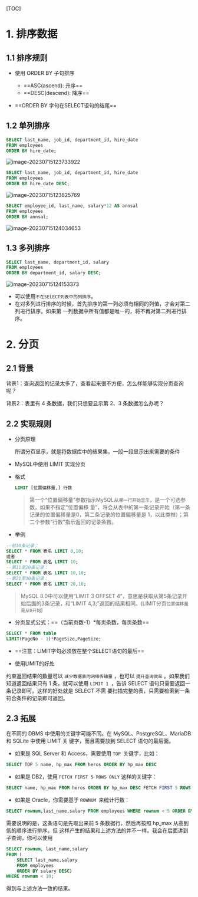 [TOC]



# 1. 排序数据

## 1.1 排序规则

- 使用 ORDER BY 子句排序
  - ==ASC(ascend): 升序==
  - ==DESC(descend): 降序==

- ==ORDER BY 字句在SELECT语句的结尾==

## 1.2 单列排序

```sql
SELECT last_name, job_id, department_id, hire_date
FROM employees
ORDER BY hire_date;
```

![image-20230715123733922](E:\WorkSpace\MySQL\SGG\SongHongKang\basic\第05章_排序与分页\assets\image-20230715123733922.png)



```sql
SELECT last_name, job_id, department_id, hire_date
FROM employees
ORDER BY hire_date DESC;
```

![image-20230715123825769](E:\WorkSpace\MySQL\SGG\SongHongKang\basic\第05章_排序与分页\assets\image-20230715123825769.png)



```sql
SELECT employee_id, last_name, salary*12 AS annsal
FROM employees
ORDER BY annsal;
```

![image-20230715124034653](E:\WorkSpace\MySQL\SGG\SongHongKang\basic\第05章_排序与分页\assets\image-20230715124034653.png)



## 1.3 多列排序

```sql
SELECT last_name, department_id, salary
FROM employees
ORDER BY department_id, salary DESC;
```

![image-20230715124153373](E:\WorkSpace\MySQL\SGG\SongHongKang\basic\第05章_排序与分页\assets\image-20230715124153373.png)

- 可以使用`不在SELECT列表中的列排序`。
- 在对多列进行排序的时候，首先排序的第一列必须有相同的列值，才会对第二列进行排序。如果第 一列数据中所有值都是唯一的，将不再对第二列进行排序。



# 2. 分页

## 2.1 背景

背景1：查询返回的记录太多了，查看起来很不方便，怎么样能够实现分页查询呢？

背景2：表里有 4 条数据，我们只想要显示第 2、3 条数据怎么办呢？

## 2.2 实现规则

- 分页原理

  所谓分页显示，就是将数据库中的结果集，一段一段显示出来需要的条件

- MySQL中使用 LIMIT 实现分页

- 格式

  ```sql
  LIMIT [位置偏移量,] 行数
  ```

  > 第一个“位置偏移量”参数指示MySQL从`哪一行开始显示`，是一个可选参数，如果不指定“位置偏移 量”，将会从表中的第一条记录开始（第一条记录的位置偏移量是0，第二条记录的位置偏移量是 1，以此类推）；第二个参数“行数”指示返回的记录条数。

- 举例

```sql
--前10条记录：
SELECT * FROM 表名 LIMIT 0,10;
或者
SELECT * FROM 表名 LIMIT 10;
--第11至20条记录：
SELECT * FROM 表名 LIMIT 10,10;
--第21至30条记录：
SELECT * FROM 表名 LIMIT 20,10;
```

> MySQL 8.0中可以使用“LIMIT 3 OFFSET 4”，意思是获取从第5条记录开始后面的3条记录，和“LIMIT 4,3;”返回的结果相同。(LIMIT分页`位置偏移量是从0开始`)

- 分页显式公式：==（当前页数-1）*每页条数，每页条数==

```sql
SELECT * FROM table
LIMIT(PageNo - 1)*PageSize,PageSize;
```

- ==注意：LIMIT字句必须放在整个SELECT语句的最后==

- 使用LIMIT的好处

约束返回结果的数量可以 `减少数据表的网络传输量` ，也可以 `提升查询效率` 。如果我们知道返回结果只有 1 条，就可以使用 `LIMIT 1 `，告诉 SELECT 语句只需要返回一条记录即可。这样的好处就是 SELECT 不需 要扫描完整的表，只需要检索到一条符合条件的记录即可返回。

## 2.3 拓展

在不同的 DBMS 中使用的关键字可能不同。在 MySQL、PostgreSQL、MariaDB 和 SQLite 中使用 LIMIT 关 键字，而且需要放到 SELECT 语句的最后面。

- 如果是 SQL Server 和 Access，需要使用 `TOP `关键字，比如：

```sql
SELECT TOP 5 name, hp_max FROM heros ORDER BY hp_max DESC
```

- 如果是 DB2，使用 `FETCH FIRST 5 ROWS ONLY` 这样的关键字：

```sql
SELECT name, hp_max FROM heros ORDER BY hp_max DESC FETCH FIRST 5 ROWS ONLY
```

- 如果是 Oracle，你需要基于 `ROWNUM `来统计行数：

```sql
SELECT rownum,last_name,salary FROM employees WHERE rownum < 5 ORDER BY salary DESC;
```

需要说明的是，这条语句是先取出来前 5 条数据行，然后再按照 hp_max 从高到低的顺序进行排序。但 这样产生的结果和上述方法的并不一样。我会在后面讲到子查询，你可以使用

```sql
SELECT rownum, last_name,salary
FROM (
    SELECT last_name,salary
    FROM employees
    ORDER BY salary DESC)
WHERE rownum < 10;
```

得到与上述方法一致的结果。